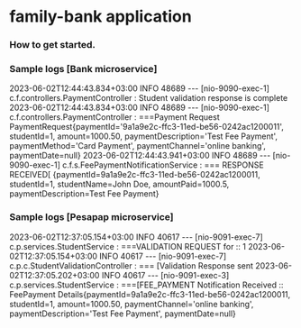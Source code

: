 # family-bank application
<h3>How to get started.

<h3>Sample logs [Bank microservice]</h3>

2023-06-02T12:44:43.834+03:00  INFO 48689 --- [nio-9090-exec-1] c.f.controllers.PaymentController        : Student validation response is complete
2023-06-02T12:44:43.834+03:00  INFO 48689 --- [nio-9090-exec-1] c.f.controllers.PaymentController        : ===Payment Request PaymentRequest{paymentId='9a1a9e2c-ffc3-11ed-be56-0242ac1200011', studentId=1, amount=1000.50, paymentDescription='Test Fee Payment', paymentMethod='Card Payment', paymentChannel='online banking', paymentDate=null}
2023-06-02T12:44:43.941+03:00  INFO 48689 --- [nio-9090-exec-1] c.f.s.FeePaymentNotificationService      : === RESPONSE RECEIVED[ {paymentId=9a1a9e2c-ffc3-11ed-be56-0242ac1200011, studentId=1, studentName=John Doe, amountPaid=1000.5, paymentDescription=Test Fee Payment}

<h3>Sample logs [Pesapap microservice]</h3>
2023-06-02T12:37:05.154+03:00  INFO 40617 --- [nio-9091-exec-7] c.p.services.StudentService              : ===VALIDATION REQUEST for :: 1
2023-06-02T12:37:05.154+03:00  INFO 40617 --- [nio-9091-exec-7] c.p.c.StudentValidationController        : === [Validation Response sent
2023-06-02T12:37:05.202+03:00  INFO 40617 --- [nio-9091-exec-3] c.p.services.StudentService              : ===[FEE_PAYMENT Notification Received :: FeePayment Details{paymentId=9a1a9e2c-ffc3-11ed-be56-0242ac1200011, studentId=1, amount=1000.50, paymentChannel='online banking', paymentDescription='Test Fee Payment', paymentDate=null}
